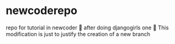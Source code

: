 # newcoderepo
repo for tutorial in newcoder :pizza:
after doing djangogirls one :girl:
This modification is just to justify the creation of a new branch
